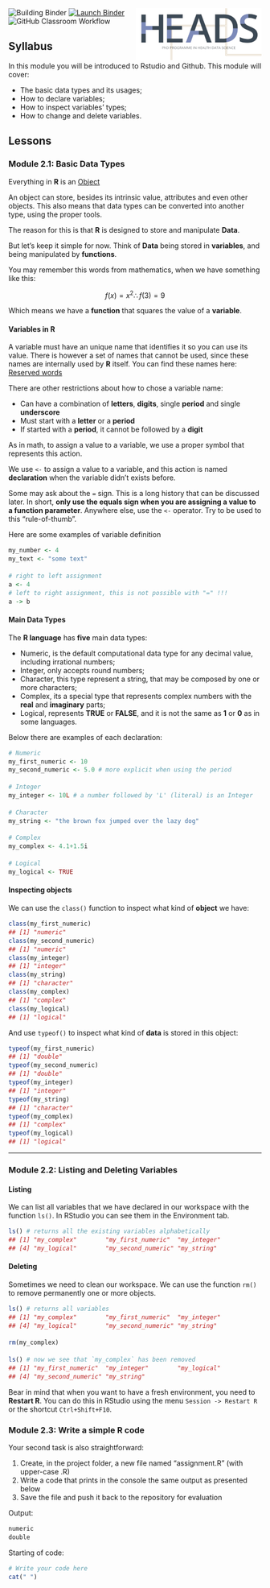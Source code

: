 <!-- README.md is generated from README.Rmd. Please edit that file -->

<img src=".assets/figures/logo.png" align="right" style="float:right;"/>

<!-- start badges -->

<img src="https://github.com/HEADS-UPorto/${{env.REPOSITORY_SLUG}}/workflows/Building%20Binder/badge.svg" alt="Building Binder"/>
<a href="https://mybinder.org/v2/gh/HEADS-UPorto/Rstudio_Env/main?urlpath=git-pull%3Frepo%3Dhttps%253A%252F%252Fgithub.com%252FHEADS-UPorto%252F${{env.REPOSITORY_SLUG}}%26targetPath%3Dheads%26urlpath%3Drstudio%252F%26branch%3Dmaster"><img src="https://mybinder.org/badge_logo.svg" alt="Launch Binder"/></a>

<img src="https://github.com/HEADS-UPorto/${{env.REPOSITORY_SLUG}}/workflows/GitHub%20Classroom%20Workflow/badge.svg?branch=master&event=push" alt="GitHub Classroom Workflow"/>

<!-- end badges -->

Syllabus
--------

In this module you will be introduced to Rstudio and Github. This module
will cover:

-   The basic data types and its usages;
-   How to declare variables;
-   How to inspect variables’ types;
-   How to change and delete variables.

Lessons
-------

### Module 2.1: Basic Data Types

Everything in **R** is an
[Object](https://cran.r-project.org/doc/manuals/r-release/R-lang.html#Objects)

An object can store, besides its intrinsic value, attributes and even
other objects. This also means that data types can be converted into
another type, using the proper tools.

The reason for this is that **R** is designed to store and manipulate
**Data**.

But let’s keep it simple for now. Think of **Data** being stored in
**variables**, and being manipulated by **functions**.

You may remember this words from mathematics, when we have something
like this:

<center>

*f*(*x*) = *x*<sup>2</sup>∴ *f*(3) = 9

</center>

Which means we have a **function** that squares the value of a
**variable**.

#### **Variables in R**

A variable must have an unique name that identifies it so you can use
its value. There is however a set of names that cannot be used, since
these names are internally used by **R** itself. You can find these
names here: [Reserved
words](https://stat.ethz.ch/R-manual/R-devel/library/base/html/Reserved.html)

There are other restrictions about how to chose a variable name:

-   Can have a combination of **letters**, **digits**, single **period**
    and single **underscore**
-   Must start with a **letter** or a **period**
-   If started with a **period**, it cannot be followed by a **digit**

As in math, to assign a value to a variable, we use a proper symbol that
represents this action.

We use `<-` to assign a value to a variable, and this action is named
**declaration** when the variable didn’t exists before.

Some may ask about the `=` sign. This is a long history that can be
discussed later. In short, **only use the equals sign when you are
assigning a value to a function parameter**. Anywhere else, use the `<-`
operator. Try to be used to this “rule-of-thumb”.

Here are some examples of variable definition

``` r
my_number <- 4
my_text <- "some text"

# right to left assignment
a <- 4
# left to right assignment, this is not possible with "=" !!!
a -> b
```

#### **Main Data Types**

The **R language** has **five** main data types:

-   Numeric, is the default computational data type for any decimal
    value, including irrational numbers;
-   Integer, only accepts round numbers;
-   Character, this type represent a string, that may be composed by one
    or more characters;
-   Complex, its a special type that represents complex numbers with the
    **real** and **imaginary** parts;
-   Logical, represents **TRUE** or **FALSE**, and it is not the same as
    **1** or **0** as in some languages.

Below there are examples of each declaration:

``` r
# Numeric
my_first_numeric <- 10
my_second_numeric <- 5.0 # more explicit when using the period

# Integer
my_integer <- 10L # a number followed by 'L' (literal) is an Integer

# Character
my_string <- "the brown fox jumped over the lazy dog"

# Complex
my_complex <- 4.1+1.5i

# Logical
my_logical <- TRUE
```

#### **Inspecting objects**

We can use the `class()` function to inspect what kind of **object** we
have:

``` r
class(my_first_numeric)
## [1] "numeric"
class(my_second_numeric)
## [1] "numeric"
class(my_integer)
## [1] "integer"
class(my_string)
## [1] "character"
class(my_complex)
## [1] "complex"
class(my_logical)
## [1] "logical"
```

And use `typeof()` to inspect what kind of **data** is stored in this
object:

``` r
typeof(my_first_numeric)
## [1] "double"
typeof(my_second_numeric)
## [1] "double"
typeof(my_integer)
## [1] "integer"
typeof(my_string)
## [1] "character"
typeof(my_complex)
## [1] "complex"
typeof(my_logical)
## [1] "logical"
```

------------------------------------------------------------------------

### Module 2.2: **Listing and Deleting Variables**

#### Listing

We can list all variables that we have declared in our workspace with
the function `ls()`. In RStudio you can see them in the Environment tab.

``` r
ls() # returns all the existing variables alphabetically
## [1] "my_complex"        "my_first_numeric"  "my_integer"       
## [4] "my_logical"        "my_second_numeric" "my_string"
```

#### Deleting

Sometimes we need to clean our workspace. We can use the function `rm()`
to remove permanently one or more objects.

``` r
ls() # returns all variables
## [1] "my_complex"        "my_first_numeric"  "my_integer"       
## [4] "my_logical"        "my_second_numeric" "my_string"

rm(my_complex)

ls() # now we see that `my_complex` has been removed
## [1] "my_first_numeric"  "my_integer"        "my_logical"       
## [4] "my_second_numeric" "my_string"
```

Bear in mind that when you want to have a fresh environment, you need to
**Restart R**. You can do this in RStudio using the menu
`Session -> Restart R` or the shortcut `Ctrl+Shift+F10`.

### Module 2.3: Write a simple R code

Your second task is also straightforward:

1.  Create, in the project folder, a new file named “assignment.R” (with
    upper-case .R)
2.  Write a code that prints in the console the same output as presented
    below
3.  Save the file and push it back to the repository for evaluation

Output:

``` r
numeric
double
```

Starting of code:

``` r
# Write your code here
cat(" ")
```
